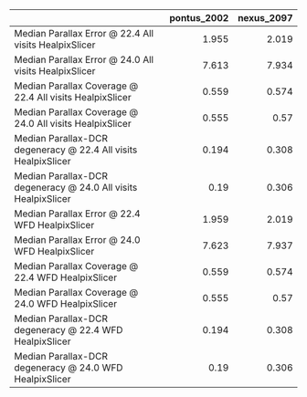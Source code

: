 |                                                                |   pontus_2002 |   nexus_2097 |
|:---------------------------------------------------------------|--------------:|-------------:|
| Median Parallax Error @ 22.4 All visits HealpixSlicer          |         1.955 |        2.019 |
| Median Parallax Error @ 24.0 All visits HealpixSlicer          |         7.613 |        7.934 |
| Median Parallax Coverage @ 22.4 All visits HealpixSlicer       |         0.559 |        0.574 |
| Median Parallax Coverage @ 24.0 All visits HealpixSlicer       |         0.555 |        0.57  |
| Median Parallax-DCR degeneracy @ 22.4 All visits HealpixSlicer |         0.194 |        0.308 |
| Median Parallax-DCR degeneracy @ 24.0 All visits HealpixSlicer |         0.19  |        0.306 |
| Median Parallax Error @ 22.4 WFD HealpixSlicer                 |         1.959 |        2.019 |
| Median Parallax Error @ 24.0 WFD HealpixSlicer                 |         7.623 |        7.937 |
| Median Parallax Coverage @ 22.4 WFD HealpixSlicer              |         0.559 |        0.574 |
| Median Parallax Coverage @ 24.0 WFD HealpixSlicer              |         0.555 |        0.57  |
| Median Parallax-DCR degeneracy @ 22.4 WFD HealpixSlicer        |         0.194 |        0.308 |
| Median Parallax-DCR degeneracy @ 24.0 WFD HealpixSlicer        |         0.19  |        0.306 |
